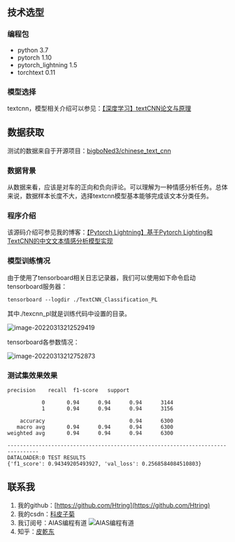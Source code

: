 ## 技术选型
### 编程包
- python 3.7
- pytorch 1.10
- pytorch_lightning 1.5
- torchtext   0.11

### 模型选择
textcnn，模型相关介绍可以参见：[【深度学习】textCNN论文与原理](https://piqiandong.blog.csdn.net/article/details/110099713?spm=1001.2014.3001.5502)

## 数据获取
测试的数据来自于开源项目：[bigboNed3/chinese_text_cnn](https://github.com/bigboNed3/chinese_text_cnn)
### 数据背景
从数据来看，应该是对车的正向和负向评论。可以理解为一种情感分析任务。总体来说，数据样本长度不大，选择textcnn模型基本能够完成该文本分类任务。
### 程序介绍
该源码介绍可参见我的博客：[【Pytorch Lightning】基于Pytorch Lighting和TextCNN的中文文本情感分析模型实现](https://blog.csdn.net/meiqi0538/article/details/123466819?spm=1001.2014.3001.5501)

### 模型训练情况
由于使用了tensorboard相关日志记录器，我们可以使用如下命令启动tensorboard服务器：
```shell script
tensorboard --logdir ./TextCNN_Classification_PL
```
其中./texcnn_pl就是训练代码中设置的目录。

![image-20220313212529419](https://img-blog.csdnimg.cn/212d6c7b42c7497c9b2f7a3ecc18bb13.png)

tensorboard各参数情况：

![image-20220313212752873](https://img-blog.csdnimg.cn/d68545f2df704b04b61c619779a2fce3.png)


### 测试集效果效果
```text
precision    recall  f1-score   support

           0       0.94      0.94      0.94      3144
           1       0.94      0.94      0.94      3156

    accuracy                           0.94      6300
   macro avg       0.94      0.94      0.94      6300
weighted avg       0.94      0.94      0.94      6300

--------------------------------------------------------------------------------
DATALOADER:0 TEST RESULTS
{'f1_score': 0.94349205493927, 'val_loss': 0.2568584084510803}
```
## 联系我

1. 我的github：[https://github.com/Htring](https://github.com/Htring)
2. 我的csdn：[科皮子菊](https://piqiandong.blog.csdn.net/)
3. 我订阅号：AIAS编程有道
   ![AIAS编程有道](https://s2.loli.net/2022/05/05/DS37LjhBQz2xyUJ.png)
4. 知乎：[皮乾东](https://www.zhihu.com/people/piqiandong)